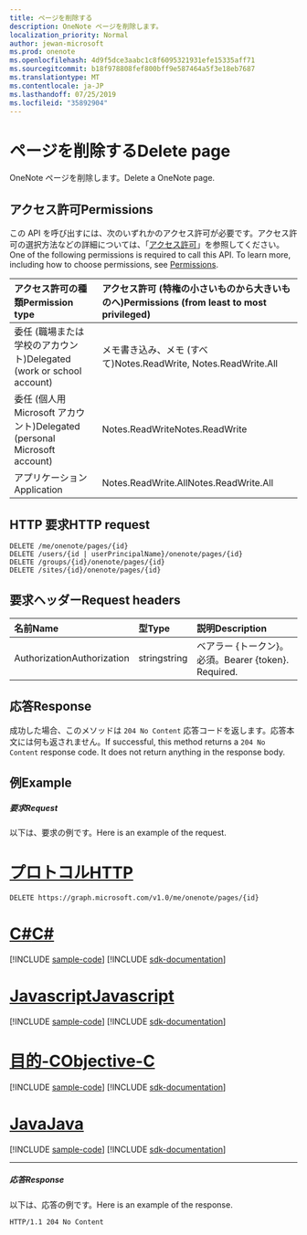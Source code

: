 ```yaml
---
title: ページを削除する
description: OneNote ページを削除します。
localization_priority: Normal
author: jewan-microsoft
ms.prod: onenote
ms.openlocfilehash: 4d9f5dce3aabc1c8f6095321931efe15335aff71
ms.sourcegitcommit: b18f978808fef800bff9e587464a5f3e18eb7687
ms.translationtype: MT
ms.contentlocale: ja-JP
ms.lasthandoff: 07/25/2019
ms.locfileid: "35892904"
---
```

# <a name="delete-page"></a><span data-ttu-id="bd189-103">ページを削除する</span><span class="sxs-lookup"><span data-stu-id="bd189-103">Delete page</span></span>

<span data-ttu-id="bd189-104">OneNote ページを削除します。</span><span class="sxs-lookup"><span data-stu-id="bd189-104">Delete a OneNote page.</span></span>
## <a name="permissions"></a><span data-ttu-id="bd189-105">アクセス許可</span><span class="sxs-lookup"><span data-stu-id="bd189-105">Permissions</span></span>
<span data-ttu-id="bd189-p101">この API を呼び出すには、次のいずれかのアクセス許可が必要です。アクセス許可の選択方法などの詳細については、「[アクセス許可](/graph/permissions-reference)」を参照してください。</span><span class="sxs-lookup"><span data-stu-id="bd189-p101">One of the following permissions is required to call this API. To learn more, including how to choose permissions, see [Permissions](/graph/permissions-reference).</span></span>

|<span data-ttu-id="bd189-108">アクセス許可の種類</span><span class="sxs-lookup"><span data-stu-id="bd189-108">Permission type</span></span>      | <span data-ttu-id="bd189-109">アクセス許可 (特権の小さいものから大きいものへ)</span><span class="sxs-lookup"><span data-stu-id="bd189-109">Permissions (from least to most privileged)</span></span>              |
|:--------------------|:---------------------------------------------------------|
|<span data-ttu-id="bd189-110">委任 (職場または学校のアカウント)</span><span class="sxs-lookup"><span data-stu-id="bd189-110">Delegated (work or school account)</span></span> | <span data-ttu-id="bd189-111">メモ書き込み、メモ (すべて)</span><span class="sxs-lookup"><span data-stu-id="bd189-111">Notes.ReadWrite, Notes.ReadWrite.All</span></span>    |
|<span data-ttu-id="bd189-112">委任 (個人用 Microsoft アカウント)</span><span class="sxs-lookup"><span data-stu-id="bd189-112">Delegated (personal Microsoft account)</span></span> | <span data-ttu-id="bd189-113">Notes.ReadWrite</span><span class="sxs-lookup"><span data-stu-id="bd189-113">Notes.ReadWrite</span></span>    |
|<span data-ttu-id="bd189-114">アプリケーション</span><span class="sxs-lookup"><span data-stu-id="bd189-114">Application</span></span> | <span data-ttu-id="bd189-115">Notes.ReadWrite.All</span><span class="sxs-lookup"><span data-stu-id="bd189-115">Notes.ReadWrite.All</span></span> |

## <a name="http-request"></a><span data-ttu-id="bd189-116">HTTP 要求</span><span class="sxs-lookup"><span data-stu-id="bd189-116">HTTP request</span></span>
<!-- { "blockType": "ignored" } -->
```http
DELETE /me/onenote/pages/{id}
DELETE /users/{id | userPrincipalName}/onenote/pages/{id}
DELETE /groups/{id}/onenote/pages/{id}
DELETE /sites/{id}/onenote/pages/{id}
```
## <a name="request-headers"></a><span data-ttu-id="bd189-117">要求ヘッダー</span><span class="sxs-lookup"><span data-stu-id="bd189-117">Request headers</span></span>
| <span data-ttu-id="bd189-118">名前</span><span class="sxs-lookup"><span data-stu-id="bd189-118">Name</span></span>       | <span data-ttu-id="bd189-119">型</span><span class="sxs-lookup"><span data-stu-id="bd189-119">Type</span></span> | <span data-ttu-id="bd189-120">説明</span><span class="sxs-lookup"><span data-stu-id="bd189-120">Description</span></span>|
|:---------------|:--------|:----------|
| <span data-ttu-id="bd189-121">Authorization</span><span class="sxs-lookup"><span data-stu-id="bd189-121">Authorization</span></span>  | <span data-ttu-id="bd189-122">string</span><span class="sxs-lookup"><span data-stu-id="bd189-122">string</span></span>  | <span data-ttu-id="bd189-p102">ベアラー {トークン}。必須。</span><span class="sxs-lookup"><span data-stu-id="bd189-p102">Bearer {token}. Required.</span></span> |

## <a name="response"></a><span data-ttu-id="bd189-125">応答</span><span class="sxs-lookup"><span data-stu-id="bd189-125">Response</span></span>

<span data-ttu-id="bd189-p103">成功した場合、このメソッドは `204 No Content` 応答コードを返します。応答本文には何も返されません。</span><span class="sxs-lookup"><span data-stu-id="bd189-p103">If successful, this method returns a `204 No Content` response code. It does not return anything in the response body.</span></span>

## <a name="example"></a><span data-ttu-id="bd189-128">例</span><span class="sxs-lookup"><span data-stu-id="bd189-128">Example</span></span>
##### <a name="request"></a><span data-ttu-id="bd189-129">要求</span><span class="sxs-lookup"><span data-stu-id="bd189-129">Request</span></span>
<span data-ttu-id="bd189-130">以下は、要求の例です。</span><span class="sxs-lookup"><span data-stu-id="bd189-130">Here is an example of the request.</span></span>

# <a name="httptabhttp"></a>[<span data-ttu-id="bd189-131">プロトコル</span><span class="sxs-lookup"><span data-stu-id="bd189-131">HTTP</span></span>](#tab/http)
<!-- {
  "blockType": "request",
  "name": "delete_page"
}-->
```http
DELETE https://graph.microsoft.com/v1.0/me/onenote/pages/{id}
```
# <a name="ctabcsharp"></a>[<span data-ttu-id="bd189-132">C#</span><span class="sxs-lookup"><span data-stu-id="bd189-132">C#</span></span>](#tab/csharp)
[!INCLUDE [sample-code](../includes/snippets/csharp/delete-page-csharp-snippets.md)]
[!INCLUDE [sdk-documentation](../includes/snippets/snippets-sdk-documentation-link.md)]

# <a name="javascripttabjavascript"></a>[<span data-ttu-id="bd189-133">Javascript</span><span class="sxs-lookup"><span data-stu-id="bd189-133">Javascript</span></span>](#tab/javascript)
[!INCLUDE [sample-code](../includes/snippets/javascript/delete-page-javascript-snippets.md)]
[!INCLUDE [sdk-documentation](../includes/snippets/snippets-sdk-documentation-link.md)]

# <a name="objective-ctabobjc"></a>[<span data-ttu-id="bd189-134">目的-C</span><span class="sxs-lookup"><span data-stu-id="bd189-134">Objective-C</span></span>](#tab/objc)
[!INCLUDE [sample-code](../includes/snippets/objc/delete-page-objc-snippets.md)]
[!INCLUDE [sdk-documentation](../includes/snippets/snippets-sdk-documentation-link.md)]

# <a name="javatabjava"></a>[<span data-ttu-id="bd189-135">Java</span><span class="sxs-lookup"><span data-stu-id="bd189-135">Java</span></span>](#tab/java)
[!INCLUDE [sample-code](../includes/snippets/java/delete-page-java-snippets.md)]
[!INCLUDE [sdk-documentation](../includes/snippets/snippets-sdk-documentation-link.md)]

---

##### <a name="response"></a><span data-ttu-id="bd189-136">応答</span><span class="sxs-lookup"><span data-stu-id="bd189-136">Response</span></span>
<span data-ttu-id="bd189-137">以下は、応答の例です。</span><span class="sxs-lookup"><span data-stu-id="bd189-137">Here is an example of the response.</span></span>
<!-- {
  "blockType": "response",
  "truncated": true
} -->
```http
HTTP/1.1 204 No Content
```

<!-- uuid: 8fcb5dbc-d5aa-4681-8e31-b001d5168d79
2015-10-25 14:57:30 UTC -->
<!-- {
  "type": "#page.annotation",
  "description": "Delete page",
  "keywords": "",
  "section": "documentation",
  "tocPath": "",
  "suppressions": [
  ]
}-->
